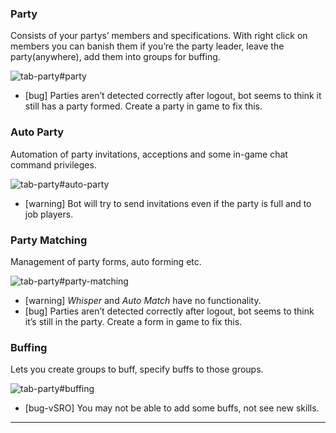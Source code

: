 ### Party

Consists of your partys’ members and specifications. With right click on members you can banish them if you’re the party leader, leave the party(anywhere), add them into groups for buffing.

![tab-party#party](https://user-images.githubusercontent.com/88906665/183354011-c94ba22c-9a3d-4155-99aa-a6e98c8d562e.png)

*   \[bug\] Parties aren’t detected correctly after logout, bot seems to think it still has a party formed. Create a party in game to fix this.

### Auto Party

Automation of party invitations, acceptions and some in-game chat command privileges.

![tab-party#auto-party](https://user-images.githubusercontent.com/88906665/183354014-67b4b9cf-4fe5-408f-9d7f-9a2144e42a16.png)

*   \[warning\] Bot will try to send invitations even if the party is full and to job players.

### Party Matching

Management of party forms, auto forming etc.

![tab-party#party-matching](https://user-images.githubusercontent.com/88906665/183354029-654082eb-51c1-4dc7-8b28-e66133fe5090.png)

*   \[warning\] _Whisper_ and _Auto Match_ have no functionality.
*   \[bug\] Parties aren’t detected correctly after logout, bot seems to think it’s still in the party. Create a form in game to fix this.

### Buffing

Lets you create groups to buff, specify buffs to those groups.

![tab-party#buffing](https://user-images.githubusercontent.com/88906665/183354036-0fcb7c09-99c9-4d72-87d0-9b3e8e1d68f2.png)

*   \[bug-vSRO\] You may not be able to add some buffs, not see new skills.

---